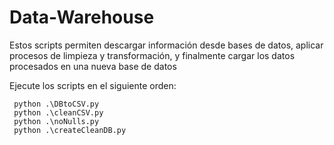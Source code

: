 # Data-Warehouse
Estos scripts permiten descargar información desde bases de datos, aplicar procesos de limpieza y transformación, y finalmente cargar los datos procesados en una nueva base de datos

Ejecute los scripts en el siguiente orden:
```
 python .\DBtoCSV.py
 python .\cleanCSV.py
 python .\noNulls.py
 python .\createCleanDB.py
```
